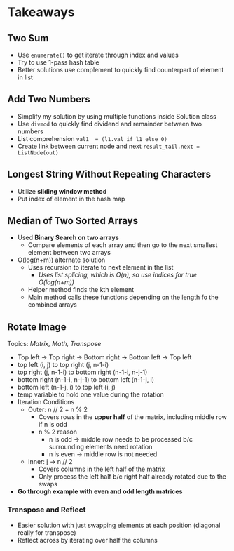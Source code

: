 # Takeaways

## Two Sum
- Use ```enumerate()``` to get iterate through index and values
- Try to use 1-pass hash table
- Better solutions use complement to quickly find counterpart of element in list

## Add Two Numbers
- Simplify my solution by using multiple functions inside Solution class
- Use ```divmod``` to quickly find dividend and remainder between two numbers
- List comprehension ```val1  = (l1.val if l1 else 0)```
- Create link between current node and next ```result_tail.next = ListNode(out)```

## Longest String Without Repeating Characters
- Utilize **sliding window method**
- Put index of element in the hash map

## Median of Two Sorted Arrays
- Used **Binary Search on two arrays**
    - Compare elements of each array and then go to the next smallest element between two arrays
- O(log(n+m)) alternate solution
    - Uses recursion to iterate to next element in the list
        - *Uses list splicing, which is O(n), so use indices for true O(log(n+m))*
    - Helper method finds the kth element
    - Main method calls these functions depending on the length fo the combined arrays

## Rotate Image
Topics: *Matrix, Math, Transpose*
- Top left -> Top right -> Bottom right -> Bottom left -> Top left
- top left (i, j) to top right (j, n-1-i)
- top right (j, n-1-i) to bottom right (n-1-i, n-j-1)
- bottom right (n-1-i, n-j-1) to bottom left (n-1-j, i)
- bottom left (n-1-j, i) to top left (i, j)
- temp variable to hold one value during the rotation
- Iteration Conditions
    - Outer: n // 2 + n % 2
        - Covers rows in the **upper half** of the matrix, including middle row if n is odd
        - n % 2 reason
            - n is odd -> middle row needs to be processed b/c surrounding elements need rotation
            - n is even -> middle row is not needed
    - Inner: j -> n // 2
        - Covers columns in the left half of the matrix
        - Only process the left half b/c right half already rotated due to the swaps
- **Go through example with even and odd length matrices**
### Transpose and Reflect
- Easier solution with just swapping elements at each position (diagonal really for transpose)
- Reflect across by iterating over half the columns
